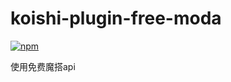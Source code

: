# koishi-plugin-free-moda

[![npm](https://img.shields.io/npm/v/koishi-plugin-free-moda?style=flat-square)](https://www.npmjs.com/package/koishi-plugin-free-moda)

使用免费魔搭api
